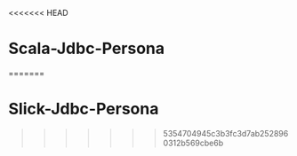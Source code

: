 <<<<<<< HEAD
# Scala-Jdbc-Persona
=======
# Slick-Jdbc-Persona
>>>>>>> 5354704945c3b3fc3d7ab2528960312b569cbe6b
